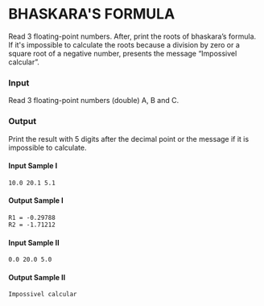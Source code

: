 # BHASKARA'S FORMULA
Read 3 floating-point numbers. After, print the roots of bhaskara’s formula. If it's impossible to calculate the roots because a division by zero or a square root of a negative number, presents the message “Impossivel calcular”.
### Input
Read 3 floating-point numbers (double) A, B and C.
### Output
Print the result with 5 digits after the decimal point or the message if it is impossible to calculate.
#### Input Sample I
    10.0 20.1 5.1
#### Output Sample I
    R1 = -0.29788
    R2 = -1.71212
#### Input Sample II
    0.0 20.0 5.0
#### Output Sample II
    Impossivel calcular

